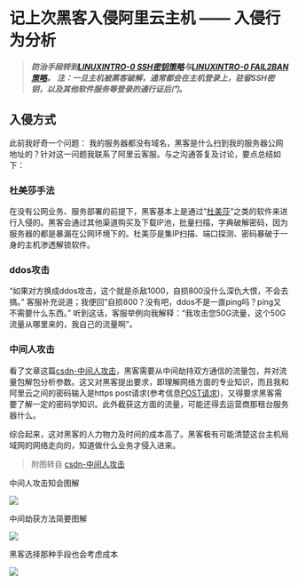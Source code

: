 # 记上次黑客入侵阿里云主机 —— 入侵行为分析

> ***防治手段转到[LINUXINTRO-0 SSH密钥策略](/LINUXINTRO-0.md)与[LINUXINTRO-0 FAIL2BAN策略](/LINUXINTRO-1.md)。***
> ***注：一旦主机被黑客破解，通常都会在主机登录上，驻留SSH密钥，以及其他软件服务等登录的通行证后门。***


## 入侵方式

此前我好奇一个问题： 我的服务器都没有域名，黑客是什么扫到我的服务器公网地址的？针对这一问题我联系了阿里云客服。与之沟通答复及讨论，要点总结如下：

### 杜美莎手法

在没有公网业务、服务部署的前提下，黑客基本上是通过“[杜美莎](http://foofus.net/goons/jmk/medusa/medusa.html)”之类的软件来进行入侵的。黑客会通过其他渠道购买及下载IP池，批量扫描，字典破解密码，因为服务器的都是暴漏在公网环境下的。杜美莎是集IP扫描、端口探测、密码暴破于一身的主机渗透解锁软件。

### ddos攻击

“如果对方换成ddos攻击，这个就是杀敌1000，自损800没什么深仇大恨，不会去搞。” 客服补充说道；我便回“自损800？没有吧，ddos不是一直ping吗？ping又不需要什么东西。” 听到这话，客服举例向我解释：“我攻击您50G流量，这个50G流量从哪里来的，我自己的流量啊”。

### 中间人攻击

看了文章这篇[csdn-中间人攻击](https://blog.csdn.net/holen_/article/details/122839940)，黑客需要从中间劫持双方通信的流量包，并对流量包解包分析参数。这又对黑客提出要求，即理解网络方面的专业知识，而且我和阿里云之间的密码输入是https post请求(参考信息[POST请求](https://blog.csdn.net/weixin_41040445/article/details/115260390))，又得要求黑客需要了解一定的密码学知识。此外截获这方面的流量，可能还得去运营商那租台服务器什么。

综合起来，这对黑客的人力物力及时间的成本高了。黑客极有可能清楚这台主机局域网的网络走向的，知道做什么业务才侵入进来。

> 附图转自 [csdn-中间人攻击](https://blog.csdn.net/holen_/article/details/122839940) 

中间人攻击知会图解

![ ](https://cdn.jsdelivr.net/gh/hoochanlon/ihs-simple/AQUICK/csdn-zjrgj-sy.png)

中间劫获方法简要图解

![ ](https://cdn.jsdelivr.net/gh/hoochanlon/ihs-simple/AQUICK/csdn-zjrgj-arp.png)

黑客选择那种手段也会考虑成本

![ ](https://cdn.jsdelivr.net/gh/hoochanlon/ihs-simple/AQUICK/catch2023-02-11%2023.24.56.png)

